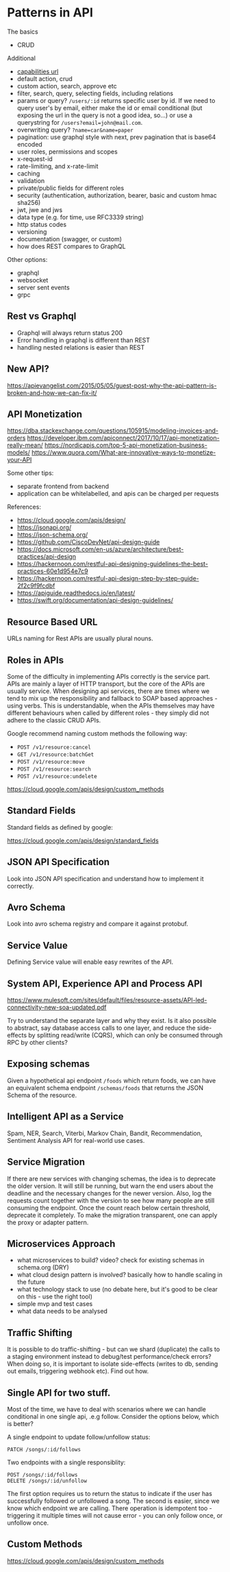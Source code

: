 # Patterns in API


The basics
- CRUD


Additional
- [capabilities url](https://www.w3.org/TR/capability-urls/)
- default action, crud
- custom action, search, approve etc
- filter, search, query, selecting fields, including relations
- params or query? `/users/:id` returns specific user by id. If we need to query user's by email, either make the id or email conditional (but exposing the url in the query is not a good idea, so...) or use a querystring for `/users?email=john@mail.com`.
- overwriting query? `?name=car&name=paper`
- pagination: use graphql style with next, prev pagination that is base64 encoded
- user roles, permissions and scopes
- x-request-id
- rate-limiting, and x-rate-limit
- caching
- validation
- private/public fields for different roles
- security (authentication, authorization, bearer, basic and custom hmac sha256)
- jwt, jwe and jws
- data type (e.g. for time, use RFC3339 string)
- http status codes
- versioning
- documentation (swagger, or custom)
- how does REST compares to GraphQL


Other options:
- graphql
- websocket
- server sent events
- grpc

## Rest vs Graphql

- Graphql will always return status 200
- Error handling in graphql is different than REST
- handling nested relations is easier than REST

## New API?

https://apievangelist.com/2015/05/05/guest-post-why-the-api-pattern-is-broken-and-how-we-can-fix-it/


## API Monetization

https://dba.stackexchange.com/questions/105915/modeling-invoices-and-orders
https://developer.ibm.com/apiconnect/2017/10/17/api-monetization-really-mean/
https://nordicapis.com/top-5-api-monetization-business-models/
https://www.quora.com/What-are-innovative-ways-to-monetize-your-API

Some other tips:
- separate frontend from backend
- application can be whitelabelled, and apis can be charged per requests

References:
- https://cloud.google.com/apis/design/
- https://jsonapi.org/
- https://json-schema.org/
- https://github.com/CiscoDevNet/api-design-guide
- https://docs.microsoft.com/en-us/azure/architecture/best-practices/api-design
- https://hackernoon.com/restful-api-designing-guidelines-the-best-practices-60e1d954e7c9
- https://hackernoon.com/restful-api-design-step-by-step-guide-2f2c9f9fcdbf
- https://apiguide.readthedocs.io/en/latest/
- https://swift.org/documentation/api-design-guidelines/


## Resource Based URL

URLs naming for Rest APIs are usually plural nouns. 

## Roles in APIs

Some of the difficulty in implementing APIs correctly is the service part. APIs are mainly a layer of HTTP transport, but the core of the APIs are usually service. When designing api services, there are times where we tend to mix up the responsibility and fallback to SOAP based approaches - using verbs. This is understandable, when the APIs themselves may have different behaviours when called by different roles - they simply did not adhere to the classic CRUD APIs.

Google recommend naming custom methods the following way:

- `POST /v1/resource:cancel`
- `GET /v1/resource:batchGet`
- `POST /v1/resource:move`
- `POST /v1/resource:search`
- `POST /v1/resource:undelete`

https://cloud.google.com/apis/design/custom_methods

## Standard Fields
Standard fields as defined by google: 

https://cloud.google.com/apis/design/standard_fields

## JSON API Specification

Look into JSON API specification and understand how to implement it correctly.

## Avro Schema

Look into avro schema registry and compare it against protobuf.


## Service Value

Defining Service value will enable easy rewrites of the API.



## System API, Experience API and Process API

https://www.mulesoft.com/sites/default/files/resource-assets/API-led-connectivity-new-soa-updated.pdf

Try to understand the separate layer and why they exist. Is it also possible to abstract, say database access calls to one layer, and reduce the side-effects by splitting read/write (CQRS), which can only be consumed through RPC by other clients?

## Exposing schemas

Given a hypothetical api endpoint `/foods` which return foods, we can have an equivalent schema endpoint `/schemas/foods` that returns the JSON Schema of the resource.

## Intelligent API as a Service

Spam, NER, Search, Viterbi, Markov Chain, Bandit, Recommendation, Sentiment Analysis API for real-world use cases.



## Service Migration

If there are new services with changing schemas, the idea is to deprecate the older version. It will still be running, but warn the end users about the deadline and the necessary changes for the newer version. Also, log the requests count together with the version to see how many people are still consuming the endpoint. Once the count reach below certain threshold, deprecate it completely. To make the migration transparent, one can apply the proxy or adapter pattern.


## Microservices Approach

- what microservices to build? video? check for existing schemas in schema.org (DRY)
- what cloud design pattern is involved? basically how to handle scaling in the future
- what technology stack to use (no debate here, but it's good to be clear on this - use the right tool)
- simple mvp and test cases
- what data needs to be analysed


## Traffic Shifting

It is possible to do traffic-shifting - but can we shard (duplicate) the calls to a staging environment instead to debug/test performance/check errors? When doing so, it is important to isolate side-effects (writes to db, sending out emails, triggering webhook etc). Find out how. 

## Single API for two stuff.

Most of the time, we have to deal with scenarios where we can handle conditional in one single api, .e.g follow. Consider the options below, which is better?

A single endpoint to update follow/unfollow status:
```
PATCH /songs/:id/follows
```

Two endpoints with a single responsiblity:
```
POST /songs/:id/follows
DELETE /songs/:id/unfollow
```

The first option requires us to return the status to indicate if the user has successfully followed or unfollowed a song.
The second is easier, since we know which endpoint we are calling. There operation is idempotent too - triggering it multiple times will not cause error - you can only follow once, or unfollow once.


## Custom Methods
https://cloud.google.com/apis/design/custom_methods


